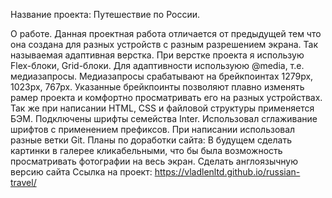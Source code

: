 Название проекта: Путешествие по России.

О работе.
Данная проектная работа отличается от предыдущей тем что она создана для разных устройств с разным разрешением экрана. Так называемая адаптивная верстка. При верстке проекта я использую Flex-блоки, Grid-блоки. Для адаптивности используюю @media, т.е. медиазапросы. Медиазапросы срабатывают на брейкпоинтах 1279px, 1023px, 767px. Указанные брейкпоинты позволяют плавно изменять рамер проекта и комфортно просматривать его на разных устройствах. Так же при написании HTML, CSS и файловой структуры применяется БЭМ. Подключены шрифты семейства Inter. Использовал сглаживание шрифтов с применением префиксов. При написании использовал разные ветки Git.
Планы по доработки сайта: 
В будущем сделать картинки в галерее кликабельными, что бы была возможность просматривать фотографии на весь экран.
Сделать англоязычную версию сайта
Ссылка на проект: https://vladlenltd.github.io/russian-travel/